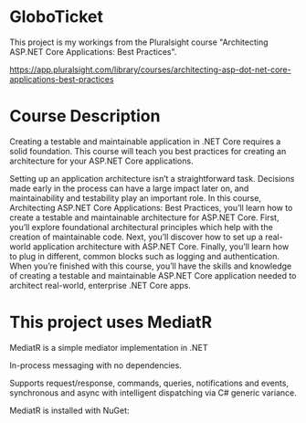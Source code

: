# GloboTicket

This project is my workings from the Pluralsight course "Architecting ASP.NET Core Applications: Best Practices".

https://app.pluralsight.com/library/courses/architecting-asp-dot-net-core-applications-best-practices

# Course Description

Creating a testable and maintainable application in .NET Core requires a solid foundation. This course will teach you best practices for creating an architecture for your ASP.NET Core applications.

Setting up an application architecture isn’t a straightforward task. Decisions made early in the process can have a large impact later on, and maintainability and testability play an important role. In this course, Architecting ASP.NET Core Applications: Best Practices, you’ll learn how to create a testable and maintainable architecture for ASP.NET Core. First, you’ll explore foundational architectural principles which help with the creation of maintainable code. Next, you’ll discover how to set up a real-world application architecture with ASP.NET Core. Finally, you’ll learn how to plug in different, common blocks such as logging and authentication. When you’re finished with this course, you’ll have the skills and knowledge of creating a testable and maintainable ASP.NET Core application needed to architect real-world, enterprise .NET Core apps.

# This project uses MediatR

MediatR is a simple mediator implementation in .NET

In-process messaging with no dependencies.

Supports request/response, commands, queries, notifications and events, synchronous and async with intelligent dispatching via C# generic variance.

MediatR is installed with NuGet:

